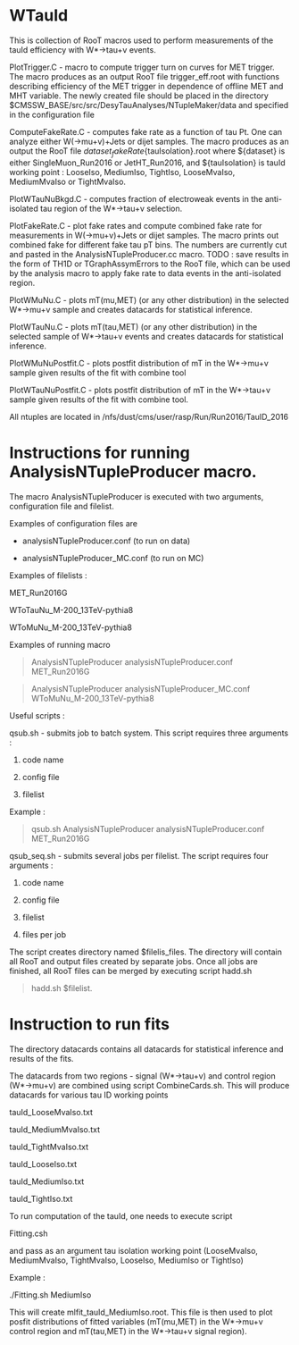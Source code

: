 # WTauId

This is collection of RooT macros used to perform measurements
of the tauId efficiency with W*->tau+v events.

PlotTrigger.C - macro to compute trigger turn on curves for
MET trigger. The macro produces as an output RooT file 
trigger_eff.root with functions describing efficiency of
the MET trigger in dependence of offline MET and 
MHT variable. The newly created file should be placed in the
directory $CMSSW_BASE/src/src/DesyTauAnalyses/NTupleMaker/data
and specified in the configuration file 

ComputeFakeRate.C - computes fake rate as 
a function of tau Pt. One can analyze
either W(->mu+v)+Jets or dijet samples.
The macro produces as an output the RooT file
${dataset}_fakeRate${tauIsolation}.root
where ${dataset} is either SingleMuon_Run2016 or 
JetHT_Run2016, and ${tauIsolation} is tauId
working point : LooseIso, MediumIso, TightIso,
LooseMvaIso, MediumMvaIso or TightMvaIso.

PlotWTauNuBkgd.C - computes fraction of electroweak
events in the anti-isolated tau region of the 
W*->tau+v selection.

PlotFakeRate.C - plot fake rates and compute
combined fake rate for measurements in
W(->mu+v)+Jets or dijet samples. The macro prints out
combined fake for different fake tau pT bins.
The numbers are currently cut and pasted in
the AnalysisNTupleProducer.cc macro. TODO : save 
results in the form of TH1D or TGraphAssymErrors 
to the RooT file, which can be used by the analysis macro 
to apply fake rate to data events in the anti-isolated region.

PlotWMuNu.C - plots mT(mu,MET) (or any other distribution)
in the selected W*->mu+v sample and creates
datacards for statistical inference.

PlotWTauNu.C - plots mT(tau,MET) (or any other distribution)
in the selected sample of W*->tau+v events and
creates datacards for statistical inference.

PlotWMuNuPostfit.C - plots postfit distribution of mT
in the W*->mu+v sample given results of the fit
with combine tool

PlotWTauNuPostfit.C - plots postfit distribution of mT
in the W*->tau+v sample given results of the fit
with combine tool.

All ntuples are located in
/nfs/dust/cms/user/rasp/Run/Run2016/TauID_2016


# Instructions for running AnalysisNTupleProducer macro.

The macro AnalysisNTupleProducer is executed with two
arguments, configuration file and filelist.

Examples of configuration files are

- analysisNTupleProducer.conf (to run on data) 

- analysisNTupleProducer_MC.conf (to run on MC)


Examples of filelists :

MET_Run2016G

WToTauNu_M-200_13TeV-pythia8

WToMuNu_M-200_13TeV-pythia8


Examples of running macro

> AnalysisNTupleProducer analysisNTupleProducer.conf MET_Run2016G

> AnalysisNTupleProducer analysisNTupleProducer_MC.conf WToMuNu_M-200_13TeV-pythia8

Useful scripts :

qsub.sh - submits job to batch system. This script
requires three arguments :

1) code name

2) config file

3) filelist

Example :

> qsub.sh AnalysisNTupleProducer analysisNTupleProducer.conf MET_Run2016G


qsub_seq.sh - submits several jobs per filelist. The script requires
four arguments :

1) code name

2) config file

3) filelist

4) files per job

The script creates directory named $filelis_files.
The directory will contain all RooT and output files
created by separate jobs. Once all jobs are finished,
all RooT files can be merged by executing script hadd.sh

> hadd.sh $filelist.
 
# Instruction to run fits

The directory datacards contains all datacards for
statistical inference and results of the fits.

The datacards from two regions - signal (W*->tau+v) 
and control region (W*->mu+v) are combined using script
CombineCards.sh. This will produce datacards for various
tau ID working points

tauId_LooseMvaIso.txt

tauId_MediumMvaIso.txt

tauId_TightMvaIso.txt

tauId_LooseIso.txt

tauId_MediumIso.txt

tauId_TightIso.txt


To run computation of the tauId, one needs to execute script 

Fitting.csh

and pass as an argument tau isolation working point
(LooseMvaIso, MediumMvaIso, TightMvaIso, LooseIso, MediumIso or TightIso)

Example :

./Fitting.sh MediumIso

This will create mlfit_tauId_MediumIso.root. This file
is then used to plot posfit distributions of fitted variables
(mT(mu,MET) in the W*->mu+v control region and mT(tau,MET) 
in the W*->tau+v signal region).

